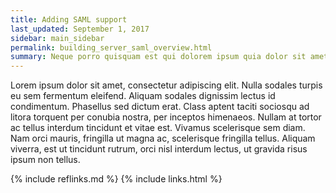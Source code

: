 ```yaml
---
title: Adding SAML support
last_updated: September 1, 2017
sidebar: main_sidebar
permalink: building_server_saml_overview.html
summary: Neque porro quisquam est qui dolorem ipsum quia dolor sit amet, consectetur, adipisci velit...
---
```


Lorem ipsum dolor sit amet, consectetur adipiscing elit. Nulla sodales turpis eu sem fermentum eleifend. Aliquam sodales dignissim lectus id condimentum. Phasellus sed dictum erat. Class aptent taciti sociosqu ad litora torquent per conubia nostra, per inceptos himenaeos. Nullam at tortor ac tellus interdum tincidunt et vitae est. Vivamus scelerisque sem diam. Nam orci mauris, fringilla ut magna ac, scelerisque fringilla tellus. Aliquam viverra, est ut tincidunt rutrum, orci nisl interdum lectus, ut gravida risus ipsum non tellus.

{% include reflinks.md %}
{% include links.html %}
